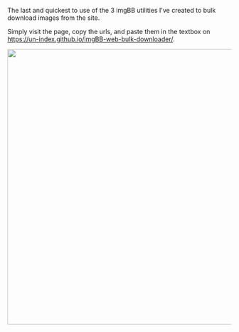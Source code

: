 The last and quickest to use of the 3 imgBB utilities I've created to bulk download images from the site.

Simply visit the page, copy the urls, and paste them in the textbox on https://un-index.github.io/imgBB-web-bulk-downloader/.



<img src = "https://user-images.githubusercontent.com/68165727/132007868-764525db-b23d-4099-ba05-48a27b580c3a.gif" width = 620/>
